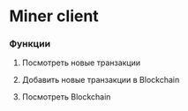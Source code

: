 # Miner client

### Функции 

1. Посмотреть новые транзакции

2. Добавить новые транзакции в Blockchain

3. Посмотреть Blockchain

